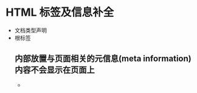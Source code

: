 # HTML 标签及信息补全

- <!DOCTYPE HTML> 文档类型声明

- <html> 根标签

  ## <head> 内部放置与页面相关的元信息(meta information) 内容不会显示在页面上

  - <title> 页面标签
  - <meta> 页面信息
  - <link> 页面引用
  - <base> 设置全局超链接跳转方式以及基准路径的设置
    + <base target="_blank">

  ## <body> 页面主体内容

  - <h1> 该标签会被搜索引擎作为页面主题显示,所以通常页面只放一个h1,原因是为了搜索引擎优化(SEO),优化手段还有很多
    - 使用关键字
    - 使用 https secure;
    - 页面的 html 更符合语义(使用合适的标签)
    - 页面备引用次数（反向链接数量）

  - <p> p标签中不能再套p标签
  - <a>标签详解
    - <a> 在 a 标签的链接中写入其他标签的"#id"可以实现页面内跳转
    - <a href="mailto:邮箱地址"></a>打开邮箱应用程序发送邮件
    - <a href="tel:178xxxxx"></a>移动端打开拨号程序打电话
    - <a target="_blank|_self|_parent|_top|framename"> 设置链接打开方式
      - framename 为自定义值,表示使用该名称的窗口打开链接,如果有多个链接使用同一个窗口名称每次只会保留一个链接,不会打开多个窗口
    - 在 HTML5 中,还有 download 属性,属性值为被下载文件的默认名称(可不填) 触发下载,不打开窗口 只能触发下载自己网站上的资源
  - <marquee></marquee>里面的字会自己动,很帅
  - <pre></pre> 写在里面的文本通常会保留空格和换行符,而文本也会呈现为等宽字体
  - <code></code> 定义计算机代码文本
  - 列表类标签
    1. ol ordered list 有序列表
       ul unordered list 无序列表
    - 里面只能放 li 标签,ol 自带顺序标记
    2. dl description list 描述性列表
    - dt 列表标题 dd 列表内容
    - 有自动缩进,没有额外标识
    3. table(表格标签)
    -
  - 表单标签
    1. form 包裹在一组 input 外部,创建带有一系列功能的表单
    - action 表单提交的地址
    - target 行为类似 a 标签的 target
    - method 表单提交方式(get post)
    - enctype 编码方式
    2. input
    - type 属性的各项值
      - text 文本
      - password 密码
      - checkbox 复选框 以 name 属性值相同分组 checked 属性表示默认选中
      - radio 单选框
      - file 使用 accept 设置可接受的文件类型 multiple 设置是否支持多选文件
      - submit 表单提交
    - type 的 HTML5 新增属性(还存在浏览器支持问题)
      - number,email,date,datetime-local,time,week,month,url,tel,color,range
      - hidden 隐藏输入域
      - value 设置表单默认值
      - name
        - 很重要，表单提交时，这个域/字段/框/FormControl 的名字
        - 同时，在 radio 和 checkbox 阵列里，name 相同的元素被分在一组里
      - display 禁用域
      - required 设置该表单必填
      - placeholder 提示性文字
      - autofocus 自动获得焦点,即页面加载完成后光标自动在这个位置
    3. label 标签
    - 扩大单选和多选框的选择范围,点击文件也可以选中
    - 可以包裹在 input 的外部,也可以使用 for="表单元素 id"来和 input 联动
    4. select 下拉框 配合 option 标签使用
    - option 作为 select 的选项使用
      - value 该项的元素值(即表单上传时的数据),不写该属性默认上传 option 的标签值
      - select 默认选中
      - disabled 禁用
      - hidden 隐藏(通常用于"请选择"这样的提示项)
    - optgroup 给 option 分组
      - 用 label 属性表示这个分组的名字
      - 无法被选中，只选择 option
      - 有一个 disabled 属性，如果设置了这个属性，整组标签都会被禁用
    5. fieldset 用于给输入域分组 输入域会被框起来
    - 对其使用 disabled 属性会导致整个输入域被禁用
    - legend 只能作为 fieldset 的子元素,用来给输入域起名

  ## HTML5 新增的一些语义标签

  - article section aside header footer nav(导航栏) main template(模板)

  ## 其他标签

  - sup 上标标签 文字变小到右上方,类似于次方的效果
  - sub 下标标签 文字变小到右下方,类似于脚注的效果
  - object 用于在浏览器中嵌套一个对象 如网银密码输入框
  - progress 进度条标签

  ## 新全局 HTML 属性

  - tabindex 属性值因为整数,指示元素按照属性值大小顺序获得焦点(也就是使用 tab 键顺序切换焦点),如果多个元素共享相同的 tabindex,则他们的相对顺序遵循他们在文档中的相对位置
  - contenteditable 属性值为布尔值 表示元素是否可被用户编辑,默认值为 true
  - lang 帮助定义元素的语言 如:lang="less"

- 转义(escape): html entity(HTML 实体)
  - 空格 &nbsp;
  - 小于号 &lt;
  - 大于号 &gt;
  - &符 &amp;
  - 双引号 &quot;
  - 单引号 &apos; (IE 不支持)
  - 人民币/日元 &yen;
  - 注册商标 &reg;
  - 商标 &trade;
  - 乘号 &times;
  - 除号 &divide;
